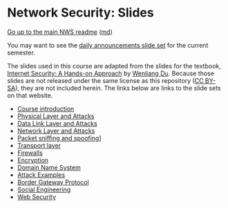 Network Security: Slides
======================


[Go up to the main NWS readme](../readme.html) ([md](../readme.md))

You may want to see the [daily announcements slide set](../uva/daily-announcements.html#/) for the current semester.

The slides used in this course are adapted from the slides for the textbook, [Internet Security: A Hands-on Approach](https://www.amazon.com/dp/1733003967) by [Wenliang Du](https://web.ecs.syr.edu/~wedu/).  Because those slides are not released under the same license as this repository ([CC BY-SA](https://creativecommons.org/licenses/by-sa/4.0/deed.en)), they are not included herein.  The links below are links to the slide sets on that website.

- [Course introduction](introduction.html#/)
- [Physical Layer and Attacks](physical-layer.html#/)
- [Data Link Layer and Attacks](link-layer.html#/)
- [Network Layer and Attacks](network-layer.html#/)
- [Packet sniffing and spoofing](packets.html#/)]
- [Transport layer](transport-layer.html#/)
- [Firewalls](firewalls.html#/)
- [Encryption](encryption.html#/)
- [Domain Name System](dns.html#/)
- [Attack Examples](attacks.html#/)
- [Border Gateway Protocol](bgp.html#/)
- [Social Engineering](social-eng.html#/)
- [Web Security](websecurity.html#/)

<!--
- [Network Security Basics](https://www.handsonsecurity.net/files/slides/N01_Network_Basics.pptx)
- [MAC Layer and Attacks](https://www.handsonsecurity.net/files/slides/N02_MAC_ARP.pptx)
-->